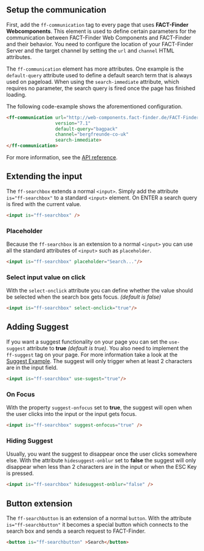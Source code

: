 ## Setup the communication
First, add the `ff-communication` tag to every page that uses
**FACT-Finder Webcomponents**. This element is used to define certain
parameters for the communication between FACT-Finder Web Components and FACT-Finder
and their behavior. You need to configure the location of your
FACT-Finder Server and the target channel by setting the `url` and
`channel` HTML attributes.

The `ff-communication` element has more attributes. One example is the
`default-query` attribute used to define a default search term that is
always used on pageload. When using the `search-immediate` attribute,
which requires no parameter, the search query is fired once the page has
finished loading.

The following code-example shows the aforementioned configuration.

```html
<ff-communication url="http://web-components.fact-finder.de/FACT-Finder7.1-Demoshop"
                  version="7.1"
                  default-query="bagpack"
                  channel="bergfreunde-co-uk"
                  search-immediate>
</ff-communication>
```
For more information, see the [API reference](/api/1.x/ff-searchbox#tab=api).

## Extending the input
The `ff-searchbox` extends a normal `<input>`. Simply add the attribute
`is="ff-searchbox"` to a standard `<input>` element. On ENTER a search
query is fired with the current value.
```html
<input is="ff-searchbox" />
```

### Placeholder
Because the `ff-searchbox` is an extension to a normal `<input>` you can
use all the standard attributes of `<input>` such as `placeholder`.
```html
<input is="ff-searchbox" placeholder="Search..."/>
```

### Select input value on click
With the `select-onclick` attribute you can define whether the value
should be selected when the search box gets focus. *(default is false)*
```html
<input is="ff-searchbox" select-onclick="true"/>
```

## Adding Suggest
If you want a suggest functionality on your page you can set the
`use-suggest` attribute to **true** *(default is true)*. You also need
to implement the `ff-suggest` tag on your page. For more information
take a look at the [Suggest Example](/api/1.x/ff-suggest). The suggest will
only trigger when at least 2 characters are in the input field.
```html
<input is="ff-searchbox" use-sugest="true"/>
```

### On Focus
With the property `suggest-onfocus` set to **true**, the suggest will
open when the user clicks into the input or the input gets focus.
```html
<input is="ff-searchbox" suggest-onfocus="true" />
```

### Hiding Suggest
Usually, you want the suggest to disappear once the user clicks
somewhere else. With the attribute `hidesuggest-onblur` set to **false**
the suggest will only disappear when less than 2 characters are in the
input or when the ESC Key is pressed.
```html
<input is="ff-searchbox" hidesuggest-onblur="false" />
```

## Button extension
The `ff-searchbutton` is an extension of a normal `button`. With the
attribute `is="ff-searchbutton"` it becomes a special button which
connects to the search box and sends a search request to FACT-Finder.
```html
<button is="ff-searchbutton" >Search</button>
```

